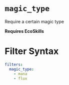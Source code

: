 # `magic_type`

Require a certain magic type

**Requires EcoSkills**

# Filter Syntax
```yaml
filters:
  magic_type:
    - mana
    - flux
```
